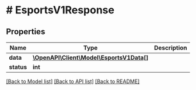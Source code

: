 # # EsportsV1Response

## Properties

Name | Type | Description | Notes
------------ | ------------- | ------------- | -------------
**data** | [**\OpenAPI\Client\Model\EsportsV1Data[]**](EsportsV1Data.md) |  |
**status** | **int** |  |

[[Back to Model list]](../../README.md#models) [[Back to API list]](../../README.md#endpoints) [[Back to README]](../../README.md)

